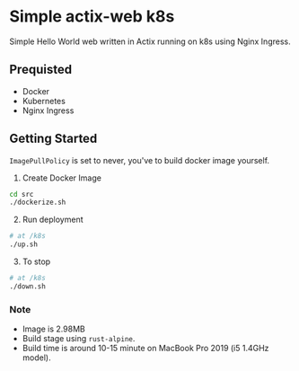 # Simple actix-web k8s
Simple Hello World web written in Actix running on k8s using Nginx Ingress.

## Prequisted
- Docker
- Kubernetes
- Nginx Ingress

## Getting Started
`ImagePullPolicy` is set to never, you've to build docker image yourself.

1. Create Docker Image
```bash
cd src
./dockerize.sh
```

2. Run deployment
```bash
# at /k8s
./up.sh
```

3. To stop
```bash
# at /k8s
./down.sh
```

### Note
- Image is 2.98MB
- Build stage using `rust-alpine`.
- Build time is around 10-15 minute on MacBook Pro 2019 (i5 1.4GHz model).